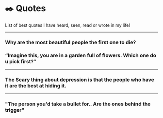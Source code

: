 # ✒️ Quotes
List of best quotes I have heard, seen, read or wrote in my life!

---
### Why are the most beautiful people the first one to die?
### “Imagine this, you are in a garden full of flowers. Which one do u pick first?”
---
### The Scary thing about depression is that the people who have it are the best at hiding it.
---
### "The person you'd take a bullet for.. Are the ones behind the trigger"
